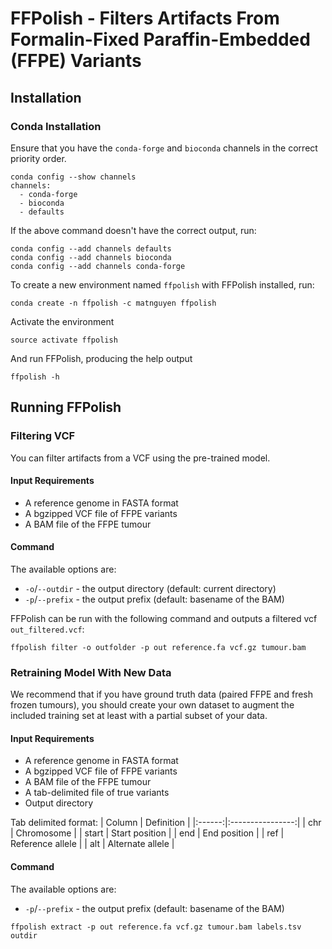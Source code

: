 # FFPolish - Filters Artifacts From Formalin-Fixed Paraffin-Embedded (FFPE) Variants

## Installation 
### Conda Installation
Ensure that you have the `conda-forge` and `bioconda` channels in the correct priority order.

```
conda config --show channels
channels:
  - conda-forge
  - bioconda
  - defaults
```

If the above command doesn't have the correct output, run:
```
conda config --add channels defaults
conda config --add channels bioconda
conda config --add channels conda-forge
```

To create a new environment named `ffpolish` with FFPolish installed, run:
```
conda create -n ffpolish -c matnguyen ffpolish
```

Activate the environment 
```
source activate ffpolish
```

And run FFPolish, producing the help output
```
ffpolish -h
```

## Running FFPolish
### Filtering VCF
You can filter artifacts from a VCF using the pre-trained model. 

#### Input Requirements
* A reference genome in FASTA format
* A bgzipped VCF file of FFPE variants
* A BAM file of the FFPE tumour

#### Command 
The available options are:
* `-o`/`--outdir` - the output directory (default: current directory)
* `-p`/`--prefix` - the output prefix (default: basename of the BAM)

FFPolish can be run with the following command and outputs a filtered vcf `out_filtered.vcf`:
```
ffpolish filter -o outfolder -p out reference.fa vcf.gz tumour.bam
```

### Retraining Model With New Data
We recommend that if you have ground truth data (paired FFPE and fresh frozen tumours), you should create your own dataset to augment the included training set at least with a partial subset of your data.

#### Input Requirements
* A reference genome in FASTA format
* A bgzipped VCF file of FFPE variants
* A BAM file of the FFPE tumour
* A tab-delimited file of true variants
* Output directory

Tab delimited format:
| Column |    Definition    |
|:------:|:----------------:|
| chr    | Chromosome       |
| start  | Start position   |
| end    | End position     |
| ref    | Reference allele |
| alt    | Alternate allele |

#### Command
The available options are:
* `-p`/`--prefix` - the output prefix (default: basename of the BAM)

```
ffpolish extract -p out reference.fa vcf.gz tumour.bam labels.tsv outdir
```
